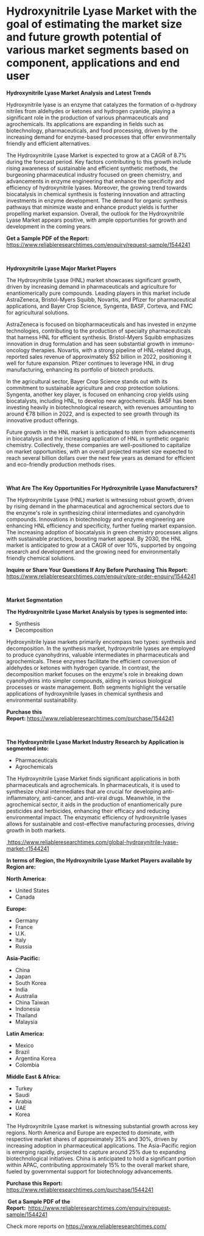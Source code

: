 <p><h1>Hydroxynitrile Lyase Market with the goal of estimating the market size and future growth potential of various market segments based on component, applications and end user</h1></p><p><strong>Hydroxynitrile Lyase Market Analysis and Latest Trends</strong></p>
<p><p>Hydroxynitrile lyase is an enzyme that catalyzes the formation of α-hydroxy nitriles from aldehydes or ketones and hydrogen cyanide, playing a significant role in the production of various pharmaceuticals and agrochemicals. Its applications are expanding in fields such as biotechnology, pharmaceuticals, and food processing, driven by the increasing demand for enzyme-based processes that offer environmentally friendly and efficient alternatives.</p><p>The Hydroxynitrile Lyase Market is expected to grow at a CAGR of 8.7% during the forecast period. Key factors contributing to this growth include rising awareness of sustainable and efficient synthetic methods, the burgeoning pharmaceutical industry focused on green chemistry, and advancements in enzyme engineering that enhance the specificity and efficiency of hydroxynitrile lyases. Moreover, the growing trend towards biocatalysis in chemical synthesis is fostering innovation and attracting investments in enzyme development. The demand for organic synthesis pathways that minimize waste and enhance product yields is further propelling market expansion. Overall, the outlook for the Hydroxynitrile Lyase Market appears positive, with ample opportunities for growth and development in the coming years.</p></p>
<p><strong>Get a Sample PDF of the Report:&nbsp;</strong> <a href="https://www.reliableresearchtimes.com/enquiry/request-sample/1544241?utm_campaign=3284&utm_medium=2&utm_source=Github&utm_content=ia&utm_term=31032025&utm_id=hydroxynitrile-lyase">https://www.reliableresearchtimes.com/enquiry/request-sample/1544241</a></p>
<p>&nbsp;</p>
<p><strong>Hydroxynitrile Lyase Major Market Players</strong></p>
<p><p>The Hydroxynitrile Lyase (HNL) market showcases significant growth, driven by increasing demand in pharmaceuticals and agriculture for enantiomerically pure compounds. Leading players in this market include AstraZeneca, Bristol-Myers Squibb, Novartis, and Pfizer for pharmaceutical applications, and Bayer Crop Science, Syngenta, BASF, Corteva, and FMC for agricultural solutions.</p><p>AstraZeneca is focused on biopharmaceuticals and has invested in enzyme technologies, contributing to the production of specialty pharmaceuticals that harness HNL for efficient synthesis. Bristol-Myers Squibb emphasizes innovation in drug formulation and has seen substantial growth in immuno-oncology therapies. Novartis, with a strong pipeline of HNL-related drugs, reported sales revenue of approximately $52 billion in 2022, positioning it well for future expansion. Pfizer continues to leverage HNL in drug manufacturing, enhancing its portfolio of biotech products.</p><p>In the agricultural sector, Bayer Crop Science stands out with its commitment to sustainable agriculture and crop protection solutions. Syngenta, another key player, is focused on enhancing crop yields using biocatalysts, including HNL, to develop new agrochemicals. BASF has been investing heavily in biotechnological research, with revenues amounting to around €78 billion in 2022, and is expected to see growth through its innovative product offerings.</p><p>Future growth in the HNL market is anticipated to stem from advancements in biocatalysis and the increasing application of HNL in synthetic organic chemistry. Collectively, these companies are well-positioned to capitalize on market opportunities, with an overall projected market size expected to reach several billion dollars over the next few years as demand for efficient and eco-friendly production methods rises.</p></p>
<p>&nbsp;</p>
<p><strong>What Are The Key Opportunities For Hydroxynitrile Lyase Manufacturers?</strong></p>
<p><p>The Hydroxynitrile Lyase (HNL) market is witnessing robust growth, driven by rising demand in the pharmaceutical and agrochemical sectors due to the enzyme's role in synthesizing chiral intermediates and cyanohydrin compounds. Innovations in biotechnology and enzyme engineering are enhancing HNL efficiency and specificity, further fueling market expansion. The increasing adoption of biocatalysis in green chemistry processes aligns with sustainable practices, boosting market appeal. By 2030, the HNL market is anticipated to grow at a CAGR of over 10%, supported by ongoing research and development and the growing need for environmentally friendly chemical solutions.</p></p>
<p><strong>Inquire or Share Your Questions If Any Before Purchasing This Report:</strong> <a href="https://www.reliableresearchtimes.com/enquiry/pre-order-enquiry/1544241?utm_campaign=3284&utm_medium=2&utm_source=Github&utm_content=ia&utm_term=31032025&utm_id=hydroxynitrile-lyase">https://www.reliableresearchtimes.com/enquiry/pre-order-enquiry/1544241</a></p>
<p>&nbsp;</p>
<p><strong>Market Segmentation</strong></p>
<p><strong>The Hydroxynitrile Lyase Market Analysis by types is segmented into:</strong></p>
<p><ul><li>Synthesis</li><li>Decomposition</li></ul></p>
<p><p>Hydroxynitrile lyase markets primarily encompass two types: synthesis and decomposition. In the synthesis market, hydroxynitrile lyases are employed to produce cyanohydrins, valuable intermediates in pharmaceuticals and agrochemicals. These enzymes facilitate the efficient conversion of aldehydes or ketones with hydrogen cyanide. In contrast, the decomposition market focuses on the enzyme's role in breaking down cyanohydrins into simpler compounds, aiding in various biological processes or waste management. Both segments highlight the versatile applications of hydroxynitrile lyases in chemical synthesis and environmental sustainability.</p></p>
<p><strong>Purchase this Report:&nbsp;</strong><a href="https://www.reliableresearchtimes.com/purchase/1544241?utm_campaign=3284&utm_medium=2&utm_source=Github&utm_content=ia&utm_term=31032025&utm_id=hydroxynitrile-lyase">https://www.reliableresearchtimes.com/purchase/1544241</a></p>
<p>&nbsp;</p>
<p><strong>The Hydroxynitrile Lyase Market Industry Research by Application is segmented into:</strong></p>
<p><ul><li>Pharmaceuticals</li><li>Agrochemicals</li></ul></p>
<p><p>The Hydroxynitrile Lyase Market finds significant applications in both pharmaceuticals and agrochemicals. In pharmaceuticals, it is used to synthesize chiral intermediates that are crucial for developing anti-inflammatory, anti-cancer, and anti-viral drugs. Meanwhile, in the agrochemical sector, it aids in the production of enantiomerically pure pesticides and herbicides, enhancing their efficacy and reducing environmental impact. The enzymatic efficiency of hydroxynitrile lyases allows for sustainable and cost-effective manufacturing processes, driving growth in both markets.</p></p>
<p><a href="https://www.reliableresearchtimes.com/global-hydroxynitrile-lyase-market-r1544241?utm_campaign=3284&utm_medium=2&utm_source=Github&utm_content=ia&utm_term=31032025&utm_id=hydroxynitrile-lyase">&nbsp;https://www.reliableresearchtimes.com/global-hydroxynitrile-lyase-market-r1544241</a></p>
<p><strong>In terms of Region, the Hydroxynitrile Lyase Market Players available by Region are:</strong></p>
<p>
    <p> <strong> North America: </strong>
        <ul>
            <li>United States</li>
            <li>Canada</li>
        </ul>
        </p> 
    <p> <strong> Europe: </strong>
        <ul>
            <li>Germany</li>
            <li>France</li>
            <li>U.K.</li>
            <li>Italy</li>
            <li>Russia</li>
        </ul>
        </p> 
    <p> <strong> Asia-Pacific: </strong>
        <ul>
            <li>China</li>
            <li>Japan</li>
            <li>South Korea</li>
            <li>India</li>
            <li>Australia</li>
            <li>China Taiwan</li>
            <li>Indonesia</li>
            <li>Thailand</li>
            <li>Malaysia</li>
        </ul>
        </p> 
    <p> <strong> Latin America: </strong>
        <ul>
            <li>Mexico</li>
            <li>Brazil</li>
            <li>Argentina Korea</li>
            <li>Colombia</li>
        </ul>
        </p> 
    <p> <strong> Middle East & Africa: </strong>
        <ul>
            <li>Turkey</li>
            <li>Saudi</li>
            <li>Arabia</li>
            <li>UAE</li>
            <li>Korea</li>
        </ul>
    </p>
    </p>
<p><p>The Hydroxynitrile Lyase market is witnessing substantial growth across key regions. North America and Europe are expected to dominate, with respective market shares of approximately 35% and 30%, driven by increasing adoption in pharmaceutical applications. The Asia-Pacific region is emerging rapidly, projected to capture around 25% due to expanding biotechnological initiatives. China is anticipated to hold a significant portion within APAC, contributing approximately 15% to the overall market share, fueled by governmental support for biotechnology advancements.</p></p>
<p><strong>Purchase this Report: </strong><a href="https://www.reliableresearchtimes.com/purchase/1544241?utm_campaign=3284&utm_medium=2&utm_source=Github&utm_content=ia&utm_term=31032025&utm_id=hydroxynitrile-lyase">https://www.reliableresearchtimes.com/purchase/1544241</a></p>
<p>&nbsp;<strong>Get a Sample PDF of the Report:&nbsp;&nbsp;</strong><a href="https://www.reliableresearchtimes.com/enquiry/request-sample/1544241?utm_campaign=3284&utm_medium=2&utm_source=Github&utm_content=ia&utm_term=31032025&utm_id=hydroxynitrile-lyase">https://www.reliableresearchtimes.com/enquiry/request-sample/1544241</a></p>
<p><strong></strong></p>
<p>Check more reports on <a href="https://www.reliableresearchtimes.com/?utm_campaign=3284&utm_medium=2&utm_source=Github&utm_content=ia&utm_term=31032025&utm_id=hydroxynitrile-lyase">https://www.reliableresearchtimes.com/</a></p>